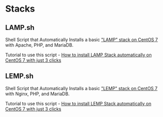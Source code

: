 Stacks
========

LAMP.sh
--------
Shell Script that Automatically Installs a basic ["LAMP" stack on CentOS 7](https://lideploy.com/tutorials/how-to-install-lamp-stack-on-centos-7/) with Apache, PHP, and MariaDB.

Tutorial to use this script - [How to install LAMP Stack automatically on CentOS 7 with just 3 clicks](https://lideploy.com/tutorials/setup-lamp-stack-automatically-on-centos-7/)

LEMP.sh
--------
Shell Script that Automatically Installs a basic ["LEMP" stack on CentOS 7](https://lideploy.com/tutorials/how-to-install-and-setup-lemp-stack-on-centos-7/) with Nginx, PHP, and MariaDB.

Tutorial to use this script - [How to install LEMP Stack automatically on CentOS 7 with just 3 clicks](https://lideploy.com/tutorials/how-to-setup-lemp-stack-automatically-on-centos-7-with-just-3-clicks/)
